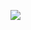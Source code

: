 ![](https://github.com/kseternus/openweathermap_api_gui/assets/60841895/ed8ea3e4-3ccc-43de-8ef4-e1eba52e5f7e)
